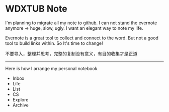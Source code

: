 WDXTUB Note
===========

I'm planning to migrate all my note to github. I can not stand the evernote anymore -> huge, slow, ugly. I want an elegant way to note my life.

Evernote is a great tool to collect and connect to the word. But not a good tool to build links within. So It's time to change!

不要导入，整理并思考，完整的复制没有意义，有目的收集才是正道

---

Here is how I arrange my personal notebook

+ Inbox
+ Life
+ List
+ CS
+ Explore
+ Archive


